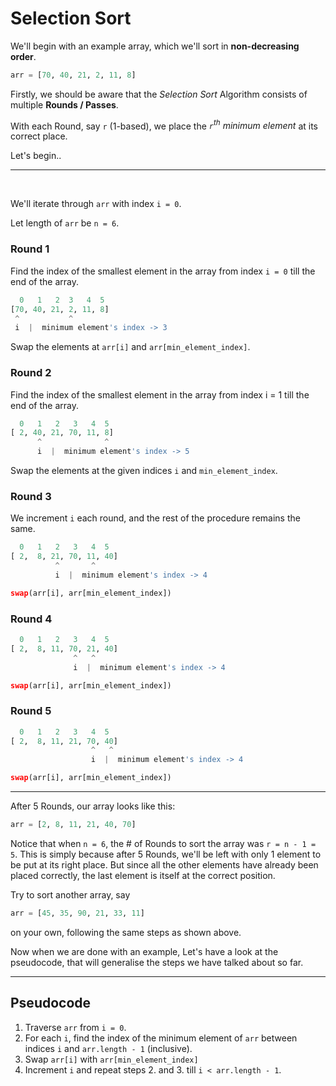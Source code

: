 # Selection Sort

We'll begin with an example array, which we'll sort in **non-decreasing order**.

```python
arr = [70, 40, 21, 2, 11, 8]
```

Firstly, we should be aware that the *Selection Sort* Algorithm consists of multiple **Rounds / Passes**.

With each Round, say `r` (1-based), we place the *`r`<sup>th</sup> minimum element* at its correct place.

Let's begin..


<hr>
<br>

We'll iterate through `arr` with index `i = 0`.

Let length of `arr` be `n = 6`.
### Round 1

Find the index of the smallest element in the array from index `i = 0` till the end of the array.

```python
  0   1   2  3   4  5
[70, 40, 21, 2, 11, 8]
 ^           ^
 i  |  minimum element's index -> 3
```

Swap the elements at `arr[i]` and `arr[min_element_index]`.

### Round 2

Find the index of the smallest element in the array from index i = 1 till the end of the array.

```python
  0   1   2   3   4  5
[ 2, 40, 21, 70, 11, 8]
      ^              ^
      i  |  minimum element's index -> 5
```

Swap the elements at the given indices `i` and `min_element_index`.

### Round 3

We increment `i` each round, and the rest of the procedure remains the same.

```python
  0   1   2   3   4  5
[ 2,  8, 21, 70, 11, 40]
          ^       ^
          i  |  minimum element's index -> 4

swap(arr[i], arr[min_element_index])
```

### Round 4

```python
  0   1   2   3   4  5
[ 2,  8, 11, 70, 21, 40]
              ^   ^
              i  |  minimum element's index -> 4

swap(arr[i], arr[min_element_index])
```

### Round 5

```python
  0   1   2   3   4  5
[ 2,  8, 11, 21, 70, 40]
                  ^   ^
                  i  |  minimum element's index -> 4

swap(arr[i], arr[min_element_index])
```

<hr>

After 5 Rounds, our array looks like this:

```python
arr = [2, 8, 11, 21, 40, 70]
```

Notice that when `n = 6`, the # of Rounds to sort the array was `r = n - 1 = 5`. This is simply because after 5 Rounds, we'll be left with only 1 element to be put at its right place. But since all the other elements have already been placed correctly, the last element is itself at the correct position.

Try to sort another array, say 
```python
arr = [45, 35, 90, 21, 33, 11]
```
on your own, following the same steps as shown above.

Now when we are done with an example,
Let's have a look at the pseudocode, that will generalise the steps we have talked about so far. 

<hr>

## Pseudocode 

1. Traverse `arr` from `i = 0`.
2. For each `i`, find the index of the minimum element of `arr` between indices `i` and `arr.length - 1` (inclusive).
3. Swap `arr[i]` with `arr[min_element_index]`
4. Increment `i` and repeat steps 2. and 3. till `i < arr.length - 1`.
